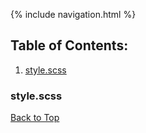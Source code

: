 {% include navigation.html %}

## Table of Contents:
1. [style.scss](#stylescss)

### style.scss
[Back to Top](#table-of-contents)
<script src="https://emgithub.com/embed.js?target=https%3A%2F%2Fgithub.com%2FJakubPonulak%2F5_hackers%2Fblob%2Fmain%2Fstatic%2Fstyle%2Fstyle.scss&style=github&showBorder=on&showLineNumbers=on&fetchFromJsDelivr=on"></script>
